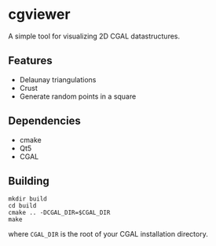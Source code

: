 # cgviewer

A simple tool for visualizing 2D CGAL datastructures.

## Features

- Delaunay triangulations
- Crust
- Generate random points in a square

## Dependencies

- cmake
- Qt5
- CGAL

## Building
```
mkdir build
cd build
cmake .. -DCGAL_DIR=$CGAL_DIR
make
```

where `CGAL_DIR` is the root of your CGAL installation directory.